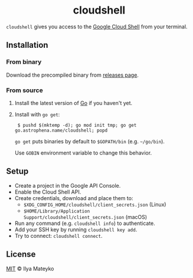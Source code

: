 <div align="center">
  <h1>cloudshell</h1>
</div>

`cloudshell` gives you access to the [Google Cloud Shell] from your terminal.

## Installation

### From binary

Download the precompiled binary from [releases page].

### From source

1. Install the latest version of [Go] if you haven't yet.

2. Install with `go get`:

        $ pushd $(mktemp -d); go mod init tmp; go get go.astrophena.name/cloudshell; popd

   `go get` puts binaries by default to `$GOPATH/bin` (e.g.
   `~/go/bin`).

   Use `GOBIN` environment variable to change this behavior.

## Setup

* Create a project in the Google API Console.
* Enable the Cloud Shell API.
* Create credentials, download and place them to:
  * `$XDG_CONFIG_HOME/cloudshell/client_secrets.json` (Linux)
  * `$HOME/Library/Application Support/cloudshell/client_secrets.json` (macOS)
* Run any command (e.g. `cloudshell info`) to authenticate.
* Add your SSH key by running `cloudshell key add`.
* Try to connect: `cloudshell connect`.

## License

[MIT](LICENSE.md) © Ilya Mateyko

[Google Cloud Shell]: https://cloud.google.com/shell/
[releases page]: https://github.com/astrophena/cloudshell/releases
[Go]: https://golang.org/dl
